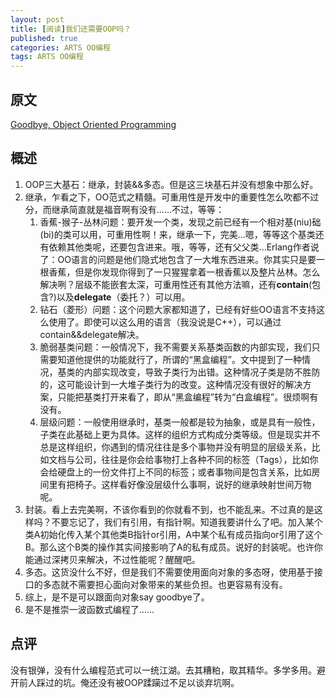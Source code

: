 ```yaml
---
layout: post
title: [阅读]我们还需要OOP吗？
published: true
categories: ARTS OO编程
tags: ARTS OO编程
---
```


##  原文
[Goodbye, Object Oriented Programming](https://medium.com/@cscalfani/goodbye-object-oriented-programming-a59cda4c0e53)

## 概述

1. OOP三大基石：继承，封装&&多态。但是这三块基石并没有想象中那么好。
2. 继承，乍看之下，OO范式之精髓。可重用性是开发中的重要性怎么吹都不过分，而继承简直就是福音啊有没有......不过，等等：
   1. 香蕉-猴子-丛林问题：要开发一个类，发现之前已经有一个相对基(niu)础(bi)的类可以用，可重用性啊！来，继承一下，完美...嗯，等等这个基类还有依赖其他类呢，还要包含进来。哦，等等，还有父父类...Erlang作者说了：OO语言的问题是他们隐式地包含了一大堆东西进来。你其实只是要一根香蕉，但是你发现你得到了一只猩猩拿着一根香蕉以及整片丛林。怎么解决咧？层级不能嵌套太深，可重用性还有其他方法嘛，还有**contain**(包含?)以及**delegate**（委托？）可以用。
   2. 钻石（菱形）问题：这个问题大家都知道了，已经有好些OO语言不支持这么使用了。即使可以这么用的语言（我没说是C++），可以通过contain&&delegate解决。
   3. 脆弱基类问题：一般情况下，我不需要关系基类函数的内部实现，我们只需要知道他提供的功能就行了，所谓的“黑盒编程”。文中提到了一种情况，基类的内部实现改变，导致子类行为出错。这种情况子类是防不胜防的，这可能设计到一大堆子类行为的改变。这种情况没有很好的解决方案，只能把基类打开来看了，即从“黑盒编程”转为“白盒编程”。很烦啊有没有。
   4. 层级问题：一般使用继承时，基类一般都是较为抽象，或是具有一般性，子类在此基础上更为具体。这样的组织方式构成分类等级。但是现实并不总是这样组织，你遇到的情况往往是多个事物并没有明显的层级关系，比如文档与公司，往往是你会给事物打上各种不同的标签（Tags），比如你会给硬盘上的一份文件打上不同的标签；或者事物间是包含关系，比如房间里有把椅子。这样看好像没层级什么事啊，说好的继承映射世间万物呢。
3. 封装。看上去完美啊，不该你看到的你就看不到，也不能乱来。不过真的是这样吗？不要忘记了，我们有引用，有指针啊。知道我要讲什么了吧。加入某个类A初始化传入某个其他类B指针or引用，A中某个私有成员指向or引用了这个B。那么这个B类的操作其实间接影响了A的私有成员。说好的封装呢。也许你能通过深拷贝来解决，不过性能呢？醒醒吧。
4. 多态。这货没什么不好，但是我们不需要使用面向对象的多态呀，使用基于接口的多态就不需要担心面向对象带来的某些负担。也更容易有没有。
5. 综上，是不是可以跟面向对象say goodbye了。
6. 是不是推崇一波函数式编程了…...

## 点评

没有银弹，没有什么编程范式可以一统江湖。去其糟粕，取其精华。多学多用。避开前人踩过的坑。俺还没有被OOP蹂躏过不足以谈弃坑啊。